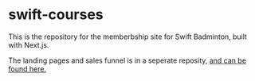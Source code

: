 # swift-courses

This is the repository for the memberbship site for Swift Badminton, built with Next.js.

The landing pages and sales funnel is in a seperate reposity, [and can be found here.](https://github.com/frozberry/swift-funnel)
